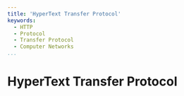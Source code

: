 ```yaml
---
title: 'HyperText Transfer Protocol'
keywords:
  - HTTP
  - Protocol
  - Transfer Protocol
  - Computer Networks
...
```


# HyperText Transfer Protocol